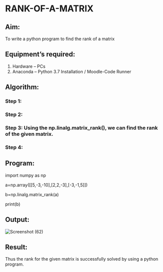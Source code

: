 # RANK-OF-A-MATRIX
## Aim:
To write a python program to find the rank of a matrix
## Equipment’s required:
1. 	Hardware – PCs
2. 	Anaconda – Python 3.7 Installation / Moodle-Code Runner
## Algorithm:
### Step 1: 
### Step 2: 
### Step 3: Using the np.linalg.matrix_rank(), we can find the rank of the given matrix.
### Step 4: 
## Program:

import numpy as np

a=np.array([[5,-3,-10],[2,2,-3],[-3,-1,5]])

b=np.linalg.matrix_rank(a)

print(b)

## Output:

![Screenshot (62)](https://github.com/user-attachments/assets/36dde721-9e1a-499a-a7e5-967eb94ab820)


## Result:
Thus the rank for the given matrix is successfully solved by  using a python program.

